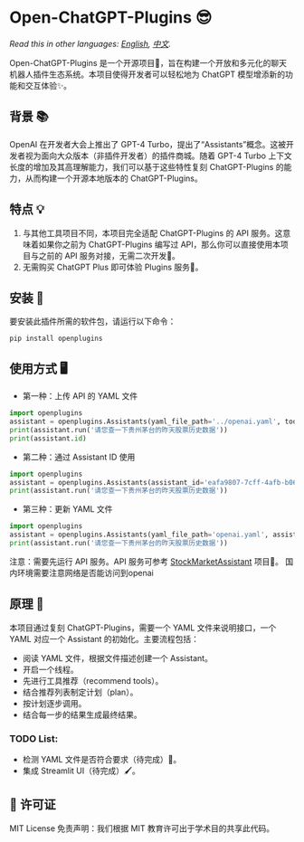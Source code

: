 # Open-ChatGPT-Plugins 😎

*Read this in other languages: [English](README_EN.md), [中文](README.md).*

Open-ChatGPT-Plugins 是一个开源项目🌟，旨在构建一个开放和多元化的聊天机器人插件生态系统。本项目使得开发者可以轻松地为 ChatGPT 模型增添新的功能和交互体验✨。

## 背景 📚

OpenAI 在开发者大会上推出了 GPT-4 Turbo，提出了“Assistants”概念。这被开发者视为面向大众版本（非插件开发者）的插件商城。随着 GPT-4 Turbo 上下文长度的增加及其高理解能力，我们可以基于这些特性复刻 ChatGPT-Plugins 的能力，从而构建一个开源本地版本的 ChatGPT-Plugins。

## 特点 💡

1. 与其他工具项目不同，本项目完全适配 ChatGPT-Plugins 的 API 服务。这意味着如果你之前为 ChatGPT-Plugins 编写过 API，那么你可以直接使用本项目与之前的 API 服务对接，无需二次开发🚀。
2. 无需购买 ChatGPT Plus 即可体验 Plugins 服务🎉。

## 安装 🔧

要安装此插件所需的软件包，请运行以下命令：

```shell
pip install openplugins
```

## 使用方式 🖥️

- 第一种：上传 API 的 YAML 文件

```python
import openplugins
assistant = openplugins.Assistants(yaml_file_path='../openai.yaml', tools_model='gpt-4-1106-preview', openai_api_key='sk-xxxx')
print(assistant.run('请您查一下贵州茅台的昨天股票历史数据'))
print(assistant.id)
```

- 第二种：通过 Assistant ID 使用

```python
import openplugins
assistant = openplugins.Assistants(assistant_id='eafa9807-7cff-4afb-b069-ce3437c076fb', tools_model='gpt-4-1106-preview', openai_api_key='sk-xxxx')
print(assistant.run('请您查一下贵州茅台的昨天股票历史数据'))
```

- 第三种：更新 YAML 文件

```python
import openplugins
assistant = openplugins.Assistants(yaml_file_path='openai.yaml', assistant_id='eafa9807-7cff-4afb-b069-ce3437c076fb', tools_model='gpt-4-1106-preview', openai_api_key='sk-xxxx')
print(assistant.run('请您查一下贵州茅台的昨天股票历史数据'))
```

注意：需要先运行 API 服务。API 服务可参考 [StockMarketAssistant](https://github.com/XingYu-Zhong/StockMarketAsisstant) 项目🔗。
国内环境需要注意网络是否能访问到openai

## 原理 🤖

本项目通过复刻 ChatGPT-Plugins，需要一个 YAML 文件来说明接口，一个 YAML 对应一个 Assistant 的初始化。主要流程包括：

- 阅读 YAML 文件，根据文件描述创建一个 Assistant。
- 开启一个线程。
- 先进行工具推荐（recommend tools）。
- 结合推荐列表制定计划（plan）。
- 按计划逐步调用。
- 结合每一步的结果生成最终结果。

### TODO List:

- 检测 YAML 文件是否符合要求（待完成）📝。
- 集成 Streamlit UI（待完成）🖌️。

## 📝 许可证
MIT License 
免责声明：我们根据 MIT 教育许可出于学术目的共享此代码。